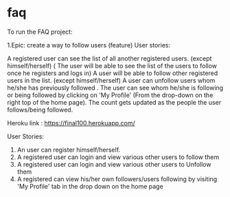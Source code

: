 # faq

To run the FAQ project:

1.Epic: create a way to follow users (feature) User stories:
  
  A registered user can see the list of all another registered users. (except himself/herself) ( The user will be able to see the list of the users to follow once he registers and logs in)
  A user will be able to follow other registered users in the list. (except himself/herself)
  A user can unfollow users whom he/she has previously followed .
  The user can see whom he/she is following or being followed by clicking on 'My Profile' (From the drop-down on the right top of the home page). The count gets updated as the people the user follows/being followed.
  
  Heroku link :  https://final100.herokuapp.com/
  
  User Stories:
  1. An user can register himself/herself.
  2. A registered user can login and view various other users to follow them
  3. A registered user can login and view various other users to Unfollow them
  4. A registered can view his/her own followers/users following by visiting 'My Profile' tab in the drop down on the home page
  